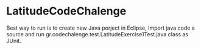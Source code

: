 # LatitudeCodeChalenge
Best way to run is to create new Java porject in Eclipse, Import java code a source and run gr.codechalenge.test.LatitudeExercise1Test.java  class as JUnit.  
